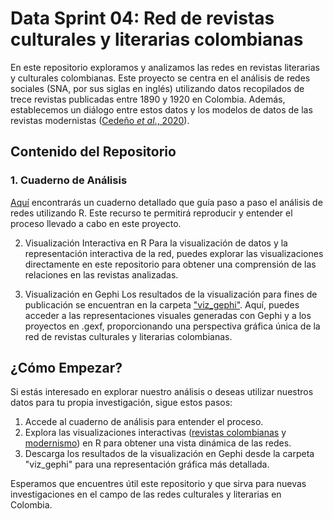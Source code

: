 # Data Sprint 04: Red de revistas culturales y literarias colombianas 
En este repositorio exploramos y analizamos las redes en revistas literarias y culturales colombianas. Este proyecto se centra en el análisis de redes sociales (SNA, por sus siglas en inglés) utilizando datos recopilados de trece revistas publicadas entre 1890 y 1920 en Colombia. Además, establecemos un diálogo entre estos datos y los modelos de datos de las revistas modernistas ([Cedeño *et al*., 2020](https://repository.de.dariah.eu/1.0/dhcrud/21.11113/0000-000D-1D15-C)).

## Contenido del Repositorio
### 1. Cuaderno de Análisis
[Aquí](https://danilopenagos.github.io/revistas-culturales-data-sprint-04/) encontrarás un cuaderno detallado que guía paso a paso el análisis de redes utilizando R. Este recurso te permitirá reproducir y entender el proceso llevado a cabo en este proyecto.

2. Visualización Interactiva en R
Para la visualización de datos y la representación interactiva de la red, puedes explorar las visualizaciones directamente en este repositorio para obtener una comprensión de las relaciones en las revistas analizadas.

3. Visualización en Gephi
Los resultados de la visualización para fines de publicación se encuentran en la carpeta ["viz_gephi"](https://github.com/danilopenagos/revistas-culturales-data-sprint-04/tree/main/viz_gephi). Aquí, puedes acceder a las representaciones visuales generadas con Gephi y a los proyectos en .gexf, proporcionando una perspectiva gráfica única de la red de revistas culturales y literarias colombianas.

## ¿Cómo Empezar?
Si estás interesado en explorar nuestro análisis o deseas utilizar nuestros datos para tu propia investigación, sigue estos pasos:

1. Accede al cuaderno de análisis para entender el proceso.
2. Explora las visualizaciones interactivas ([revistas colombianas](https://danilopenagos.github.io/revistas-culturales-data-sprint-04/red_revistas_colombianas_viz.html) y [modernismo](https://danilopenagos.github.io/revistas-culturales-data-sprint-04/red_modernismo_viz.html)) en R para obtener una vista dinámica de las redes.
3. Descarga los resultados de la visualización en Gephi desde la carpeta "viz_gephi" para una representación gráfica más detallada.
   
Esperamos que encuentres útil este repositorio y que sirva para nuevas investigaciones en el campo de las redes culturales y literarias en Colombia.
